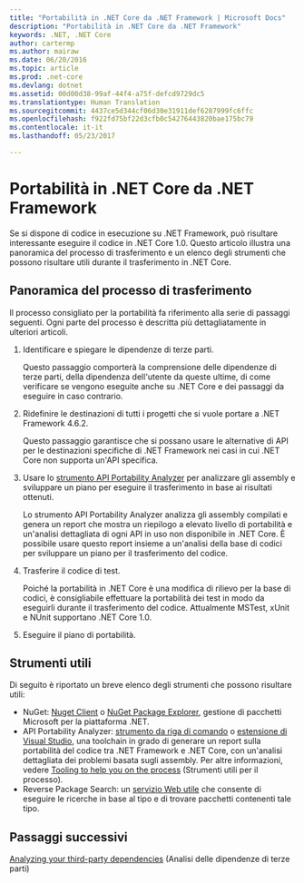 ```yaml
---
title: "Portabilità in .NET Core da .NET Framework | Microsoft Docs"
description: "Portabilità in .NET Core da .NET Framework"
keywords: .NET, .NET Core
author: cartermp
ms.author: mairaw
ms.date: 06/20/2016
ms.topic: article
ms.prod: .net-core
ms.devlang: dotnet
ms.assetid: 00d00d38-99af-44f4-a75f-defcd9729dc5
ms.translationtype: Human Translation
ms.sourcegitcommit: 4437ce5d344cf06d30e31911def6287999fc6ffc
ms.openlocfilehash: f922fd75bf22d3cfb0c54276443820bae175bc79
ms.contentlocale: it-it
ms.lasthandoff: 05/23/2017

---
```


# <a name="porting-to-net-core-from-net-framework"></a>Portabilità in .NET Core da .NET Framework

Se si dispone di codice in esecuzione su .NET Framework, può risultare interessante eseguire il codice in .NET Core 1.0.  Questo articolo illustra una panoramica del processo di trasferimento e un elenco degli strumenti che possono risultare utili durante il trasferimento in .NET Core.

## <a name="overview-of-the-porting-process"></a>Panoramica del processo di trasferimento

Il processo consigliato per la portabilità fa riferimento alla serie di passaggi seguenti.  Ogni parte del processo è descritta più dettagliatamente in ulteriori articoli.

1. Identificare e spiegare le dipendenze di terze parti.

   Questo passaggio comporterà la comprensione delle dipendenze di terze parti, della dipendenza dell'utente da queste ultime, di come verificare se vengono eseguite anche su .NET Core e dei passaggi da eseguire in caso contrario.
   
2. Ridefinire le destinazioni di tutti i progetti che si vuole portare a .NET Framework 4.6.2.

   Questo passaggio garantisce che si possano usare le alternative di API per le destinazioni specifiche di .NET Framework nei casi in cui .NET Core non supporta un'API specifica.
   
3. Usare lo [strumento API Portability Analyzer](https://github.com/Microsoft/dotnet-apiport/) per analizzare gli assembly e sviluppare un piano per eseguire il trasferimento in base ai risultati ottenuti.

   Lo strumento API Portability Analyzer analizza gli assembly compilati e genera un report che mostra un riepilogo a elevato livello di portabilità e un'analisi dettagliata di ogni API in uso non disponibile in .NET Core.  È possibile usare questo report insieme a un'analisi della base di codici per sviluppare un piano per il trasferimento del codice.
   
4. Trasferire il codice di test.

   Poiché la portabilità in .NET Core è una modifica di rilievo per la base di codici, è consigliabile effettuare la portabilità dei test in modo da eseguirli durante il trasferimento del codice.  Attualmente MSTest, xUnit e NUnit supportano .NET Core 1.0.
   
6. Eseguire il piano di portabilità.

## <a name="tools-to-help"></a>Strumenti utili

Di seguito è riportato un breve elenco degli strumenti che possono risultare utili:

* NuGet: [Nuget Client](https://dist.nuget.org/index.html) o [NuGet Package Explorer](https://github.com/NuGetPackageExplorer/NuGetPackageExplorer), gestione di pacchetti Microsoft per la piattaforma .NET.
* API Portability Analyzer: [strumento da riga di comando](https://github.com/Microsoft/dotnet-apiport/releases) o [estensione di Visual Studio](https://visualstudiogallery.msdn.microsoft.com/1177943e-cfb7-4822-a8a6-e56c7905292b), una toolchain in grado di generare un report sulla portabilità del codice tra .NET Framework e .NET Core, con un'analisi dettagliata dei problemi basata sugli assembly.  Per altre informazioni, vedere [Tooling to help you on the process](https://github.com/Microsoft/dotnet-apiport/blob/master/docs/HowTo/) (Strumenti utili per il processo).
* Reverse Package Search: un [servizio Web utile](https://packagesearch.azurewebsites.net) che consente di eseguire le ricerche in base al tipo e di trovare pacchetti contenenti tale tipo.

## <a name="next-steps"></a>Passaggi successivi

[Analyzing your third-party dependencies](third-party-deps.md) (Analisi delle dipendenze di terze parti)
   

